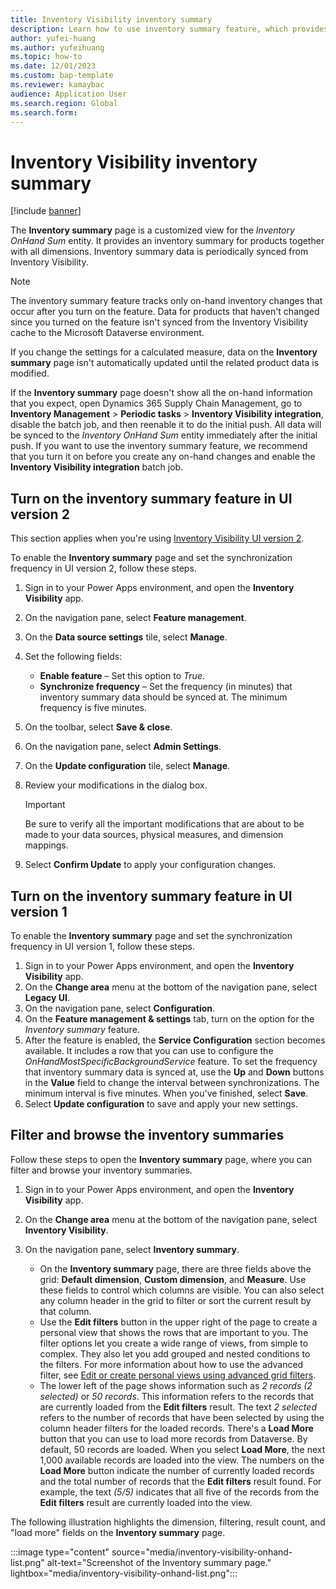 ```yaml
---
title: Inventory Visibility inventory summary
description: Learn how to use inventory summary feature, which provides an inventory summary for products together with all dimensions.
author: yufei-huang
ms.author: yufeihuang
ms.topic: how-to
ms.date: 12/01/2023
ms.custom: bap-template
ms.reviewer: kamaybac
audience: Application User
ms.search.region: Global
ms.search.form:
---
```


# Inventory Visibility inventory summary

[!include [banner](../includes/banner.md)]

The **Inventory summary** page is a customized view for the *Inventory OnHand Sum* entity. It provides an inventory summary for products together with all dimensions. Inventory summary data is periodically synced from Inventory Visibility.

> [!NOTE]
> The inventory summary feature tracks only on-hand inventory changes that occur after you turn on the feature. Data for products that haven't changed since you turned on the feature isn't synced from the Inventory Visibility cache to the Microsoft Dataverse environment.
>
> If you change the settings for a calculated measure, data on the **Inventory summary** page isn't automatically updated until the related product data is modified.
>
> If the **Inventory summary** page doesn't show all the on-hand information that you expect, open Dynamics 365 Supply Chain Management, go to **Inventory Management** \> **Periodic tasks** \> **Inventory Visibility integration**, disable the batch job, and then reenable it to do the initial push. All data will be synced to the *Inventory OnHand Sum* entity immediately after the initial push. If you want to use the inventory summary feature, we recommend that you turn it on before you create any on-hand changes and enable the **Inventory Visibility integration** batch job.

## Turn on the inventory summary feature in UI version 2

This section applies when you're using [Inventory Visibility UI version 2](inventory-visibility-ui-version-2.md).

To enable the **Inventory summary** page and set the synchronization frequency in UI version 2, follow these steps.

1. Sign in to your Power Apps environment, and open the **Inventory Visibility** app.
1. On the navigation pane, select **Feature management**.
1. On the **Data source settings** tile, select **Manage**.
1. Set the following fields:

    - **Enable feature** – Set this option to *True*.
    - **Synchronize frequency** – Set the frequency (in minutes) that inventory summary data should be synced at. The minimum frequency is five minutes.

1. On the toolbar, select **Save & close**.
1. On the navigation pane, select **Admin Settings**.
1. On the **Update configuration** tile, select **Manage**.
1. Review your modifications in the dialog box.

    > [!IMPORTANT]
    > Be sure to verify all the important modifications that are about to be made to your data sources, physical measures, and dimension mappings.

1. Select **Confirm Update** to apply your configuration changes.

## Turn on the inventory summary feature in UI version 1

To enable the **Inventory summary** page and set the synchronization frequency in UI version 1, follow these steps.

1. Sign in to your Power Apps environment, and open the **Inventory Visibility** app.
1. On the **Change area** menu at the bottom of the navigation pane, select **Legacy UI**.
1. On the navigation pane, select **Configuration**.
1. On the **Feature management & settings** tab, turn on the option for the *Inventory summary* feature.
1. After the feature is enabled, the **Service Configuration** section becomes available. It includes a row that you can use to configure the *OnHandMostSpecificBackgroundService* feature. To set the frequency that inventory summary data is synced at, use the **Up** and **Down** buttons in the **Value** field to change the interval between synchronizations. The minimum interval is five minutes. When you've finished, select **Save**.
1. Select **Update configuration** to save and apply your new settings.

## <a name="additional-tip-for-viewing-data"></a>Filter and browse the inventory summaries

Follow these steps to open the **Inventory summary** page, where you can filter and browse your inventory summaries. <!--KFM: Is this the same for both UI versions? If so, we should probably mention that. -->

1. Sign in to your Power Apps environment, and open the **Inventory Visibility** app.
1. On the **Change area** menu at the bottom of the navigation pane, select **Inventory Visibility**.
1. On the navigation pane, select **Inventory summary**.

    - On the **Inventory summary** page, there are three fields above the grid: **Default dimension**, **Custom dimension**, and **Measure**. Use these fields to control which columns are visible. You can also select any column header in the grid to filter or sort the current result by that column. 
    - Use the **Edit filters** button in the upper right of the page to create a personal view that shows the rows that are important to you. The filter options let you create a wide range of views, from simple to complex. They also let you add grouped and nested conditions to the filters. For more information about how to use the advanced filter, see [Edit or create personal views using advanced grid filters](/powerapps/user/grid-filters-advanced).
    - The lower left of the page shows information such as *2 records (2 selected)* or *50 records*. This information refers to the records that are currently loaded from the **Edit filters** result. The text *2 selected* refers to the number of records that have been selected by using the column header filters for the loaded records. There's a **Load More** button that you can use to load more records from Dataverse. By default, 50 records are loaded. When you select **Load More**, the next 1,000 available records are loaded into the view. The numbers on the **Load More** button indicate the number of currently loaded records and the total number of records that the **Edit filters** result found. For example, the text *(5/5)* indicates that all five of the records from the **Edit filters** result are currently loaded into the view.

The following illustration highlights the dimension, filtering, result count, and "load more" fields on the **Inventory summary** page.

:::image type="content" source="media/inventory-visibility-onhand-list.png" alt-text="Screenshot of the Inventory summary page." lightbox="media/inventory-visibility-onhand-list.png":::
